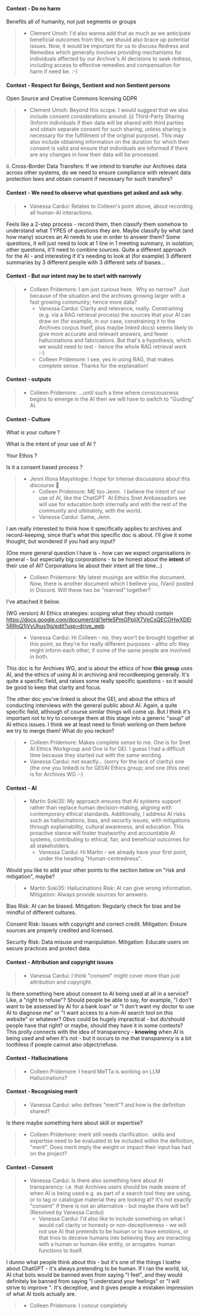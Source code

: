 #### Context - Do no harm
Benefits all of humanity, not just segments or groups
> * Clement Umoh: I'd also wanna add that as much as we anticipate beneficial outcomes from this, we should also brace up potential issues. Now, it would be important for us to discuss Redress and Remedies which generally involves providing mechanisms for individuals affected by our Archive's AI decisions to seek redress, including access to effective remedies and compensation for harm if need be. :-)
> 
#### Context - Respect for Beings, Sentient and non Sentient persons
Open Source and Creative Commons licensing
GDPR
> * Clement Umoh: Beyond this scope. I would suggest that we also include consent considerations around: (i) Third-Party Sharing (Inform individuals if their data will be shared with third parties and obtain separate consent for such sharing, unless sharing is necessary for the fulfillment of the original purpose). This may also include obtaining information on the duration for which their consent is valid and ensure that individuals are informed if there are any changes in how their data will be processed.

ii. Cross-Border Data Transfers:
If we intend to transfer our Archives data across other systems, do we need to ensure compliance with relevant data protection laws and obtain consent if necessary for such transfers?
> 
#### Context - We need to observe what questions get asked and ask why.
> * Vanessa Cardui: Relates to Colleen's point above, about recording all human-AI interactions.

Feels like a 2-step process - record them, then classify them somehow to understand what TYPES of questions they are. Maybe classify by what (and how many) sources an AI needs to use in order to answer them? Some questions, it will just need to look at 1 line in 1 meeting summary, in isolation; other questions, it'll need to combine sources. Quite a different approach for the AI - and interesting if it's needing to look at (for example) 3 different summaries by 3 different people with 3 different sets of biases...
> 
#### Context - But our intent may be to start with narrowly
> * Colleen Pridemore: I am just curious here.  Why so narrow?  Just because of the situation and the archives growing larger with a fast growing community; hence more data?
>   - Vanessa Cardui: Clarity and relevance, really. Constraining (e.g. via a RAG retrieval process) the sources that your AI can draw on (for example, in our case, constraining it to the Archives corpus itself, plus maybe linked docs) seems likely to give more accurate and relevant answers, and fewer hallucinations and fabrications. But that's a hypothesis, which we would need to test - hence the whole RAG retrieval work  :-)
>   - Colleen Pridemore: I see, yes in using RAG, that makes complete sense. Thanks for the explanation!
> 
#### Context - outputs
> * Colleen Pridemore: ...until such a time where consciousness begins to emerge in the AI then we will have to switch to "Guiding" AI.
> 
#### Context - Culture

What is your culture ?

What is the intent of your use of AI ? 

Your Ethos ?

Is it a consent based process ?
> * Jenni Illona Mayshiogie: I hope for intense discussions about this discourse 🙏
>   - Colleen Pridemore: ME too Jenni.  I believe the intent of our use of AI, like the ChatGPT  AI Ethics Snet Ambassadors we will use for education both internally and with the rest of the community and ultimately, with the world.
>   - Vanessa Cardui: Same, Jenn.

I am really interested to think how it specifically applies to archives and record-keeping, since that's what this specific doc is about. I'll give it some thought, but wondered if you had any input?

(One more general question I have is - how can we expect organisations in general - but especially big corporations - to be honest about the **intent** of their use of AI? Corporations lie about their intent all the time...)
>   - Colleen Pridemore: My latest musings are within the document.  Now, there is another document
which I believe you, (Vani) posted in Discord.  Will these two be "married"
together?

I've attached it below.

 (WG version) AI Ethics strategies: scoping what they should contain
<https://docs.google.com/document/d/1eHe5PmGPpjlX7VpCxQECOHwXDEl5RRnQ1jVyUhus1tg/edit?usp=drive_web>
>   - Vanessa Cardui: Hi Colleen - no, they won't be brought together at this point, as they're for really different purposes - altho ofc they might inform each other, if some of the same people are involved in both.

This doc is for Archives WG, and is about the ethics of how **this group** uses AI, and the ethics of using AI in archiving and recordkeeping generally. It's quite a specific field, and raises some really specific questions - so it would be good to keep that clarity and  focus.

The other doc you've linked is about the GEI, and about the ethics of conducting interviews with the general public about AI. Again, a quite specific field, although of course similar things will come up.
But I think it's important not to try to converge them at this stage into a generic "soup" of AI ethics issues. I think we at least need to finish working on them before we try to merge them! 
What do you reckon?
>   - Colleen Pridemore: Makes complete sense to me.  One is for Snet AI Ethics Workgroup and One is for GEI.  I guess I had a difficult time because they started out with the same wording.
>   - Vanessa Cardui: not exactly... (sorry for the lack of clarity)
one (the one you linked) is for GEI/AI Ethics group;
and one (this one) is for Archives WG :-)
> 
#### Context - AI
> * Martin Soki35: My approach ensures that AI systems support rather than replace human decision-making, aligning with contemporary ethical standards. Additionally, I address AI risks such as hallucinations, bias, and security issues, with mitigations through explainability, cultural awareness, and education. This proactive stance will foster trustworthy and accountable AI systems, contributing to ethical, fair, and beneficial outcomes for all stakeholders.
>   - Vanessa Cardui: Hi Martin - we already have your first point, under the heading "Human-centredness".

Would you like to add your other points to the section below on "risk and mitigation", maybe?
>   - Martin Soki35: Hallucinations
   Risk: AI can give wrong information.
   Mitigation: Always provide sources for answers.

Bias
   Risk: AI can be biased.
   Mitigation: Regularly check for bias and be mindful of different cultures.

Consent
   Risk: Issues with copyright and correct credit.
   Mitigation: Ensure sources are properly credited and licensed.

Security
   Risk: Data misuse and manipulation.
   Mitigation: Educate users on secure practices and protect data.
> 
#### Context - Attribution and copyright issues
> * Vanessa Cardui: I think "consent" might cover more than just attribution and copyright.

Is there something here about consent to AI being used at all in a service? Like, a "right to refuse"? Should people be able to say, for example, "I don't want to be assessed by AI for a bank loan" or "I don't want my doctor to use AI to diagnose me" or "I want access to a non-AI search tool on this website" or whatever? Obvs could be hugely impractical - but do/should people have that right? or maybe, should they have it in some contexts?
This prolly connects with the idea of transparency - **knowing** when AI is being used and when it's not - but it occurs to me that transparency is a bit toothless if poeple cannot also object/refuse.
> 
#### Context - Hallucinations
> * Colleen Pridemore: I heard MeTTa is working on LLM Hallucinations?
> 
#### Context - Recognising merit
> * Vanessa Cardui: who defines "merit"? and how is the definition shared?

Is there maybe something here about skill or expertise?
>   - Colleen Pridemore: merit still needs clarification.  skills and expertise need to be evaluated to be included within the definition, "merit". Does merit imply the weight or impact their input has had on the project?
> 
#### Context - Consent
> * Vanessa Cardui: Is there also something here about AI transparency: i.e. that Archives users should be made aware of when AI is being used e.g  as part of a search tool they are using, or to tag or catalogue material they are looking at? It's not exactly "consent" if there is not an alternative - but maybe there will be? (Resolved by Vanessa Cardui)
>   - Vanessa Cardui: I'd also like to include something on what I would call clarity or honesty or non-deceptiveness - we will not use AI that pretends to be human or to have emotions, or that tries to deceive humans into believing they are ineracting with a human or human-like entity, or arrogates  human functions to itself.

I dunno what people think about this - but it's one of the things I loathe about ChatGPT - it's always pretending to be human. If I ran the world, lol, AI chat bots would be banned even from saying "I feel", and they would definitely be banned from saying "I understand your feelings" or "I will strive to improve ". It's deceptive, and it gives people a mistaken impression of what AI tools actually are.
>   - Colleen Pridemore: I concur completely
> 

